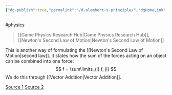 ```yaml
---
{"dg-publish":true,"permalink":"/d-alembert-s-principle/","dgHomeLink":true,"dgPassFrontmatter":false}
---
```


#physics 
> [[Game Physics Research Hub|Game Physics Research Hub]], [[Newton's Second Law of Motion|Newton's Second Law of Motion]]

This is another way of formulating the [[Newton's Second Law of Motion|second law]]. It states how the sum of the forces acting on an object can be combined into one force:
$$
f = \sum\limits_{i} f_{i}
$$
We do this through [[Vector Addition|Vector Addition]].

[Source 1](https://learning.oreilly.com/library/view/game-physics-engine/9780123819765/chapter-41.html#:-:text=F%20or%20particles%2C%20D%E2%80%99Alember,ingle%20force%20that%20results.)
[Source 2](https://en.wikipedia.org/wiki/D%27Alembert%27s_principle)